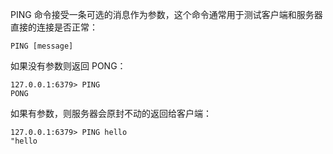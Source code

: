 PING 命令接受一条可选的消息作为参数，这个命令通常用于测试客户端和服务器直接的连接是否正常：

```
PING [message]
```

如果没有参数则返回 PONG：

```
127.0.0.1:6379> PING 
PONG
```

如果有参数，则服务器会原封不动的返回给客户端：

```
127.0.0.1:6379> PING hello
"hello
```

